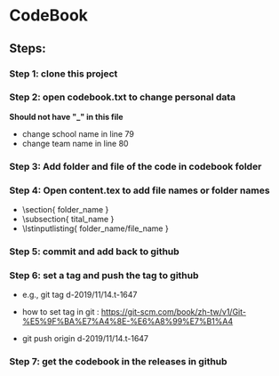 # CodeBook

## Steps:

### Step 1: clone this project

### Step 2: open codebook.txt to change personal data
**Should not have "_" in this file**
* change school name in line 79
* change team name in line 80

### Step 3: Add folder and file of the code in codebook folder

### Step 4: Open content.tex to add file names or folder names
* \section{ folder_name }
* \subsection{ tital_name }
* \lstinputlisting{ folder_name/file_name }

### Step 5: commit and add back to github

### Step 6: set a tag and push the tag to github

* e.g., git tag d-2019/11/14.t-1647

* how to set tag in git : https://git-scm.com/book/zh-tw/v1/Git-%E5%9F%BA%E7%A4%8E-%E6%A8%99%E7%B1%A4

* git push origin d-2019/11/14.t-1647

### Step 7: get the codebook in the releases in github
